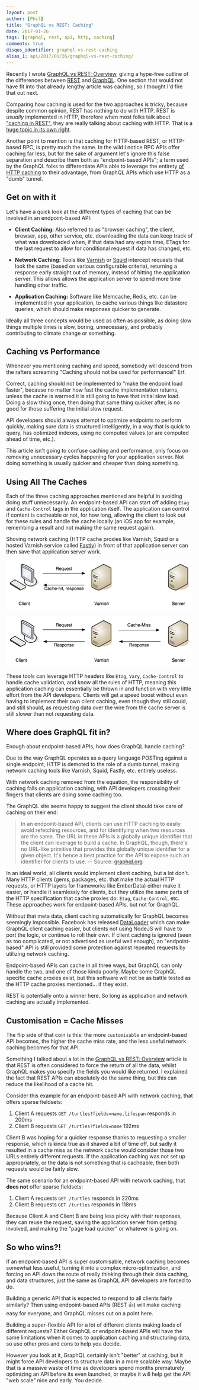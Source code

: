 ```yaml
---
layout: post
author: [Phil]
title: "GraphQL vs REST: Caching"
date: 2017-01-26
tags: [graphql, rest, api, http, caching]
comments: true
disqus_identifier: graphql-vs-rest-caching
alias_1: api/2017/01/26/graphql-vs-rest-caching/
---
```


Recently I wrote [GraphQL vs REST: Overview](/api/2017/01/24/graphql-vs-rest-overview/), giving a hype-free outline of the differences between [REST](https://en.wikipedia.org/wiki/Representational_state_transfer) and [GraphQL](http://graphql.org/). One section that would not have fit into that already lengthy article was caching, so I thought I'd fire that out next.

Comparing how caching is used for the two approaches is tricky, because despite common opinion, REST has nothing to do with HTTP. REST is _usually_ implemented in HTTP, therefore when most folks talk about ["caching in REST"](http://www.apiacademy.co/how-to-http-caching-for-restful-hypermedia-apis/), they are really talking about caching with HTTP. That is a [huge topic in its own right](https://www.mnot.net/cache_docs/).

Another point to mention is that caching for HTTP-based REST, or HTTP-based RPC, is pretty much the same. In the wild I notice RPC APIs offer caching far less, but for the sake of argument let's ignore this false separation and describe them both as "endpoint-based APIs"; a term used by the GraphQL folks to differentiate APIs able to leverage the entirety [of HTTP caching](https://tools.ietf.org/html/rfc7234) to their advantage, from GraphQL APIs which use HTTP as a "dumb" tunnel.

## Get on with it

Let's have a quick look at the different types of caching that can be involved in an endpoint-based API:

- **Client Caching:** Also referred to as "browser caching", the client, browser, app, other service, etc. downloading the data can keep track of what was downloaded when, if that data had any expire time, ETags for the last request to allow for conditional request if data has changed, etc.

- **Network Caching:** Tools like [Varnish](https://www.varnish-cache.org/) or [Squid](http://www.squid-cache.org/) intercept requests that look the same (based on various configurable criteria), returning a response early straight out of memory, instead of hitting the application server. This allows allows the application server to spend more time handling other traffic.

- **Application Caching:** Software like Memcache, Redis, etc. can be implemented in your application, to cache various things like datastore queries, which should make responses quicker to generate.

Ideally all three concepts would be used as often as possible, as doing slow things multiple times is slow, boring, unnecessary, and probably contributing to climate change or something.

## Caching vs Performance

Whenever you mentioning caching and speed, somebody will descend from the rafters screaming "Caching should not be used for performance!" Erf.

Correct, caching should not be implemented to "make the endpoint load faster", because no matter how fast the cache implementation returns, unless the cache is warmed it is still going to have that initial slow load. Doing a slow thing once, then doing that same thing quicker after, is no good for those suffering the initial slow request.

API developers should always attempt to optimize endpoints to perform quickly, making sure data is structured intelligently, in a way that is quick to query, has optimized indexes, using no computed values (or are computed ahead of time, etc.).

This article isn't going to confuse caching and performance, only focus on removing unnecessary cycles happening for your application server. Not doing something is usually quicker and cheaper than doing something.


## Using All The Caches

Each of the three caching approaches mentioned are helpful in avoiding doing stuff unnecessarily. An endpoint-based API can start off adding `Etag` and `Cache-Control` tags in the application itself. The application can control if content is cacheable or not, for how long, allowing the client to look out for these rules and handle the cache locally (an iOS app for example, remembing a result and not making the same request again).

Shoving network caching (HTTP cache proxies like Varnish, Squid or a hosted Varnish service called [Fastly](https://www.fastly.com/)) in front of that application server can then save that application server work.

![A request being returned early by a varnish server. -- book.varnish-software.com](img/2017-01-26-graphql-vs-rest-caching/httpcachehit.png)

![A request failing to find a match (a.k.a cache miss), and being passed on to the API server to fulfill. -- book.varnish-software.com](img/2017-01-26-graphql-vs-rest-caching/httpcachemiss.png)

These tools can leverage HTTP headers like `Etag`, `Vary`, `Cache-Control` to handle cache validation, and know all the rules of HTTP, meaning this application caching can essentially be thrown in and function with very little effort from the API developers. Clients will get a speed boost without even having to implement their own client caching, even though they still could, and still should, as requesting data over the wire from the cache server is still slower than not requesting data.

## Where does GraphQL fit in?

Enough about endpoint-based APIs, how does GraphQL handle caching?

Due to the way GraphQL operates as a query language POSTing against a single endpoint, HTTP is demoted to the role of a dumb tunnel, making network caching tools like Varnish, Squid, Fastly, etc. entirely useless.

With network caching removed from the equation, the responsibility of caching falls on application caching, with API developers crossing their fingers that clients are doing some caching too.

The GraphQL site seems happy to suggest the client should take care of caching on their end:

> In an endpoint-based API, clients can use HTTP caching to easily avoid refetching resources, and for identifying when two resources are the same. The URL in these APIs is a globally unique identifier that the client can leverage to build a cache. In GraphQL, though, there's no URL-like primitive that provides this globally unique identifier for a given object. It's hence a best practice for the API to expose such an identifier for clients to use.
> -- Source: [graphql.org](http://graphql.org/learn/caching/)

In an ideal world, all clients would implement client caching, but a lot don't. Many HTTP clients (gems, packages, etc. that make the actual HTTP requests, or HTTP layers for frameworks like EmberData) either make it easier, or handle it seamlessly for clients, but they utilize the same parts of the HTTP specification that cache proxies do: `Etag`, `Cache-Control`, etc. These approaches work for endpoint-based APIs, but not for GraphQL.

Without that meta data, client caching automatically for GraphQL becomes seemingly impossible. Facebook has released [DataLoader](https://github.com/facebook/dataloader) which can make GraphQL client caching easier, but clients not using NodeJS will have to port the logic, or continue to roll their own. If client caching is ignored (seen as too complicated, or not advertised as useful well enough), an "endpoint-based" API is still provided some protection against repeated requests by utilizing network caching.

Endpoint-based APIs can cache in all three ways, but GraphQL can only handle the two, and one of those kinda poorly. Maybe some GraphQL specific cache proxies exist, but this software will not be as battle tested as the HTTP cache proxies mentioned... if they exist.

REST is potentially onto a winner here. So long as application and network caching are actually implemented.

## Customisation = Cache Misses

The flip side of that coin is this: the more `customisable` an endpoint-based API becomes, the higher the cache miss rate, and the less useful network caching becomes for that API.

Something I talked about a lot in the [GraphQL vs REST: Overview](/api/2017/01/24/graphql-vs-rest-overview/) article is that REST is often considered to force the return of all the data, whilst GraphQL makes you specify the fields you would like returned. I explained the fact that REST APIs can absolutely do the same thing, but this can reduce the likelihood of a cache hit.

Consider this example for an endpoint-based API with network caching, that offers sparse fieldsets:

1. Client A requests `GET /turtles?fields=name,lifespan` responds in 200ms
2. Client B requests `GET /turtles?fields=name` 192ms

Client B was hoping for a quicker response thanks to requesting a smaller response, which is kinda true as it shaved a bit of time off, but sadly it resulted in a cache miss as the network cache would consider those two URLs entirely different requests. If the application caching was not set up appropriately, or the data is not something that is cacheable, then both requests would be fairly slow.

The same scenario for an endpoint-based API with network caching, that **does not** offer sparse fieldsets:

1. Client A requests `GET /turtles` responds in 220ms
2. Client B requests `GET /turtles` responds in 118ms

Because Client A and Client B are being less picky with their responses, they can reuse the request, saving the application server from getting involved, and making the "page load quicker" or whatever is going on.

## So who wins?!

If an endpoint-based API is super customisable, network caching becomes somewhat less useful, turning it into a complex micro-optimization, and forcing an API down the route of really thinking through their data caching, and data structures, just the same as GraphQL API developers are forced to do.

Building a generic API that is expected to respond to all clients fairly similarly? Then using endpoint-based APIs (REST 👍) will make caching easy for everyone, and GraphQL misses out on a point here.

Building a super-flexible API for a lot of different clients making loads of different requests? Either GraphQL or endpoint-based APIs will have the same limitations when it comes to application caching and structuring data, so use other pros and cons to help you decide.

However you look at it, GraphQL certainly isn't "better" at caching, but it might force API developers to structure data in a more scalable way. Maybe that is a massive waste of time as developers spend months prematurely optimizing an API before its even launched, or maybe it will help get the API "web scale" nice and early. You decide.
